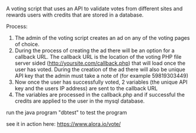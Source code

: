 A voting script that uses an API to validate votes from different sites and rewards users with credits that are stored in a database.

Process:
1) The admin of the voting script creates an ad on any of the voting pages of choice.
2) During the process of creating the ad there will be an option for a callback URL. The callback URL is the location
of the voting PHP file server sided (http://yoursite.com/callback.php) that will load once the user has voted. 
During the creation of the ad there will also be unique API key that the admin must take a note of (for example 59819303449)
5) Now once the user has successfully voted, 2 variables (the unique API key and the users IP address) are sent to the callback URL
6) The variables are processed in the callback.php and if successful the credits are applied to the user in the mysql database.

run the java program "dbtest" to test the program

see it in action here: https://www.alora.io/vote/
